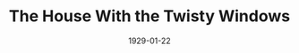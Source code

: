 ---
title: The House With the Twisty Windows
date: 1929-01-22
closing_date: 
layout: productions
featured_image: 
image_caption:
image_credit:
playbill:
category:
Theatre: Theatre Jacksonville
cast:
  Thereza: Annie M. Pratt
  Anne Sorrell: Dore' Beauchamp-Nobbs
  James Roper, K.C.: George W. Simmons, Jr.
  Stepan: Lorenzo Bladwin
  Heather Sorrell: Olive Rosenquist
  Derrick Moore: Paul Stuart Buchanan
  Charles Clive: Stuart Cavanagh
crew:
  Director: Mrs E.R.Hoyt
  Setting: 
    - Anne C. Lalor
    - Mrs. E.R. Hoyt
external_links:
---